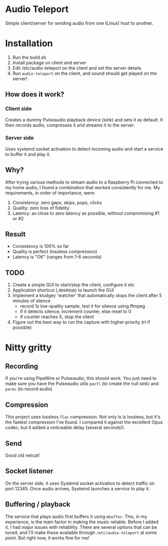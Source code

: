 # Audio Teleport
Simple client/server for sending audio from one (Linux) host to another.

# Installation
1. Run the build.sh
2. Install package on client and server
3. Edit /etc/audio-teleport on the client and set the server details
4. Run `audio-teleport` on the client, and sound should get played on the server!

## How does it work?
### Client side
Creates a dummy Pulseaudio playback device (sink) and sets it as default. It then records audio, compresses it and streams it to the server.

### Server side
Uses systemd socket activation to detect incoming audio and start a service to buffer it and play it.

## Why?
After trying various methods to stream audio to a Raspberry Pi connected to my home audio, I found a combination that worked consistently for me. My requirements, in order of importance, were:
1. Consistency: zero gaps, skips, pops, clicks
2. Quality: zero loss of fidelity
3. Latency: as close to zero latency as possible, without compromising #1 or #2

## Result
- Consistency is 100% so far
- Quality is perfect (lossless compression)
- Latency is "OK" (ranges from 1-6 seconds)

## TODO
1. Create a simple GUI to start/stop the client, configure it etc
2. Application shortcut (.desktop) to launch the GUI
3. Implement a kludgey 'watcher' that automatically stops the client after 5 minutes of silence
   - record 1s low-quality sample, test it for silence using ffmpeg
   - if it detects silence, increment counter, else reset to 0
   - if counter reaches X, stop the client
4. Figure out the best way to run the capture with higher priority (rt if possible)

# Nitty gritty
## Recording
If you're using PipeWire or Pulseaudio, this should work. You just need to make sure you have the Pulseaudio utils `pactl` (to create the null sink) and `parec` (to record audio)

## Compression
This project uses lossless `flac` compression. Not only is is lossless, but it's the fastest compression I've found. I compared it against the excellent Opus codec, but it added a noticeable delay (several seconds!). 

## Send
Good old netcat!

## Socket listener
On the server side, it uses Systemd socket activation to detect traffic on port 12345. Once audio arrives, Systemd launches a service to play it.

## Buffering / playback
The service that plays audio first buffers it using `mbuffer`. This, in my experience, is the main factor in making the music reliable. Before I added it, I had major issues with reliablilty. There are several options that can be tuned, and I'll make these available through `/etc/audio-teleport` at some point. But right now, it works fine for me!
